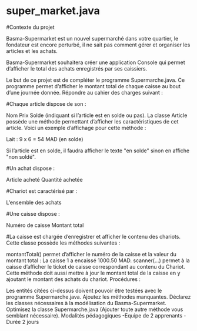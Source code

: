 # super_market.java

#Contexte du projet

Basma-Supermarket est un nouvel supermarché dans votre quartier, le fondateur est encore perturbé, il ne sait pas comment gérer et organiser les articles et les achats.

Basma-Supermarket souhaitera créer une application Console qui permet d’afficher le total des achats enregistrés par ses caissiers.

Le but de ce projet est de compléter le programme Supermarche.java. Ce programme permet d’afficher le montant total de chaque caisse au bout d’une journée donnée. Répondre au cahier des charges suivant :

#Chaque article dispose de son :

Nom
Prix
Solde (indiquant si l’article est en solde ou pas).
La classe Article possède une méthode permettant d’afficher les caractéristiques de cet article. Voici un exemple d’affichage pour cette méthode :

Lait : 9 x 6 = 54 MAD (en solde)

Si l’article est en solde, il faudra afficher le texte "en solde" sinon en affiche "non soldé".

#Un achat dispose :

Article acheté
Quantité achetée

#Chariot est caractérisé par :

L’ensemble des achats

#Une caisse dispose :

Numéro de caisse
Montant total

#La caisse est chargée d’enregistrer et afficher le contenu des chariots. Cette classe possède les méthodes suivantes :

montantTotal() permet d’afficher le numéro de la caisse et la valeur du montant total : La caisse 1 a encaissé 1000.50 MAD.
scanner(...) permet à la caisse d’afficher le ticket de caisse correspondant au contenu du Chariot. Cette méthode doit aussi mettre à jour le montant total de la caisse en y ajoutant le montant des achats du chariot.
Procédures :

Les entités citées ci-dessus doivent pouvoir être testées avec le programme Supermarche.java.
Ajoutez les méthodes manquantes.
Déclarez les classes nécessaires à la modélisation du Basma-Supermarket.
Optimisez la classe Supermarche.java (Ajouter toute autre méthode vous semblant nécessaire).
Modalités pédagogiques
-Equipe de 2 apprenants
-Durée 2 jours
